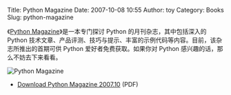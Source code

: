 Title: Python Magazine
Date: 2007-10-08 10:55
Author: toy
Category: Books
Slug: python-magazine

《[Python Magazine](http://www.pythonmagazine.com/)》是一本专门探讨
Python 的月刊杂志，其中包括深入的 Python
技术文章、产品评测、技巧与提示、丰富的示例代码等内容。目前，该杂志所推出的首期可供
Python 爱好者免费获取。如果你对 Python 感兴趣的话，那么不妨去下来看看。

![Python Magazine](http://i.linuxtoy.org/i/2007/10/pm-cover.jpg)

- [Download Python Magazine
2007.10](http://www.pythonmagazine.com/c/issue/2007/10) (PDF)
